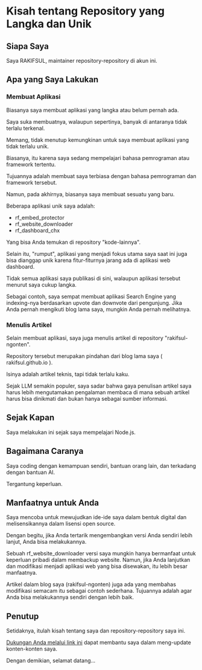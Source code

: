 # Kisah tentang Repository yang Langka dan Unik

## Siapa Saya

Saya RAKIFSUL, maintainer repository-repository di akun ini.

## Apa yang Saya Lakukan

### Membuat Aplikasi

Biasanya saya membuat aplikasi yang langka atau belum pernah ada.

Saya suka membuatnya, walaupun sepertinya, banyak di antaranya tidak terlalu terkenal.

Memang, tidak menutup kemungkinan untuk saya membuat aplikasi yang tidak terlalu unik.

Biasanya, itu karena saya sedang mempelajari bahasa pemrograman atau framework tertentu. 

Tujuannya adalah membuat saya terbiasa dengan bahasa pemrograman dan framework tersebut.

Namun, pada akhirnya, biasanya saya membuat sesuatu yang baru.

Beberapa aplikasi unik saya adalah:

- rf_embed_protector
- rf_website_downloader
- rf_dashboard_chx

Yang bisa Anda temukan di repository "kode-lainnya".

Selain itu, "rumput", aplikasi yang menjadi fokus utama saya saat ini juga bisa dianggap unik karena fitur-fiturnya jarang ada di aplikasi web dashboard.

Tidak semua aplikasi saya publikasi di sini, walaupun aplikasi tersebut menurut saya cukup langka.

Sebagai contoh, saya sempat membuat aplikasi Search Engine yang indexing-nya berdasarkan upvote dan downvote dari pengunjung. Jika Anda pernah mengikuti blog lama saya, mungkin Anda pernah melihatnya.

### Menulis Artikel

Selain membuat aplikasi, saya juga menulis artikel di repository "rakifsul-ngonten".

Repository tersebut merupakan pindahan dari blog lama saya ( rakifsul.github.io ).

Isinya adalah artikel teknis, tapi tidak terlalu kaku.

Sejak LLM semakin populer, saya sadar bahwa gaya penulisan artikel saya harus lebih mengutamakan pengalaman membaca di mana sebuah artikel harus bisa dinikmati dan bukan hanya sebagai sumber informasi.

## Sejak Kapan

Saya melakukan ini sejak saya mempelajari Node.js.

## Bagaimana Caranya

Saya coding dengan kemampuan sendiri, bantuan orang lain, dan terkadang dengan bantuan AI. 

Tergantung keperluan.

## Manfaatnya untuk Anda

Saya mencoba untuk mewujudkan ide-ide saya dalam bentuk digital dan melisensikannya dalam lisensi open source.

Dengan begitu, jika Anda tertarik mengembangkan versi Anda sendiri lebih lanjut, Anda bisa melakukannya.

Sebuah rf_website_downloader versi saya mungkin hanya bermanfaat untuk keperluan pribadi dalam membackup website. Namun, jika Anda lanjutkan dan modifikasi menjadi aplikasi web yang bisa disewakan, itu lebih besar manfaatnya.

Artikel dalam blog saya (rakifsul-ngonten) juga ada yang membahas modifikasi semacam itu sebagai contoh sederhana. Tujuannya adalah agar Anda bisa melakukannya sendiri dengan lebih baik.

## Penutup

Setidaknya, itulah kisah tentang saya dan repository-repository saya ini.

[Dukungan Anda melalui link ini](https://karyakarsa.com/rakifsul/info) dapat membantu saya dalam meng-update konten-konten saya.

Dengan demikian, selamat datang...

